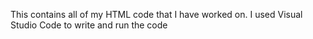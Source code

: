 This contains all of my HTML code that I have worked on.  I used Visual Studio Code to write and run the code
